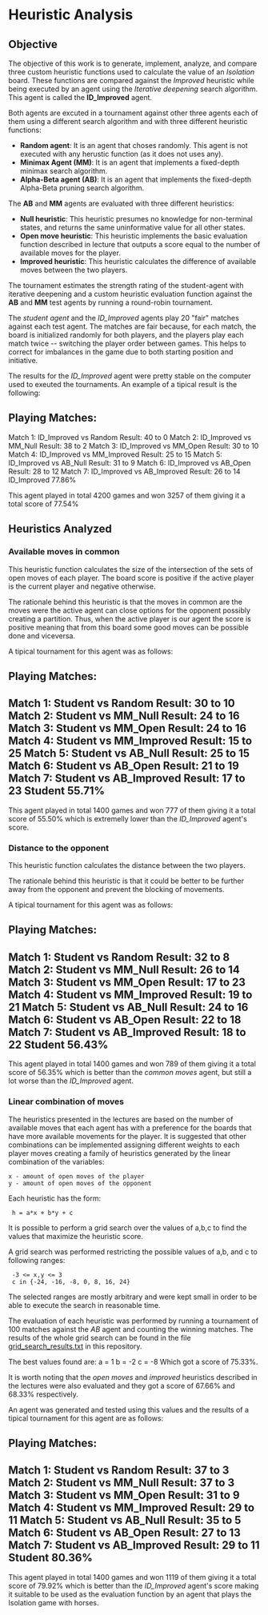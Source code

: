 # Heuristic Analysis

## Objective

The objective of this work is to generate, implement, analyze, and compare
three custom heuristic functions used to calculate the value of an _Isolation_
board. These functions are compared against the _Improved_ heuristic while being
executed by an agent using the _Iterative deepening_ search algorithm. This agent
is called the __ID_Improved__ agent.

Both agents are excuted in a tournament against other three agents each of them
using a different search algorithm and with three different heuristic functions:

- **Random agent**: It is an agent that choses randomly. This agent is not executed
with any herustic function (as it does not uses any).
- **Minimax Agent (MM)**: It is an agent that implements a fixed-depth minimax search algorithm.
- **Alpha-Beta agent (AB)**: It is an agent that implements the fixed-depth Alpha-Beta pruning
search algorithm.

The __AB__ and __MM__ agents are evaluated with three different heuristics:

- **Null heuristic**: This heuristic presumes no knowledge for non-terminal states,
and returns the same uninformative value for all other states.
- **Open move heuristic**: This heuristic implements the basic evaluation function
described in lecture that outputs a score equal to the number of available moves
for the player.
- **Improved heuristic**: This heuristic calculates the difference of available
moves between the two players.

The tournament estimates the strength rating of the student-agent with iterative
deepening and a custom heuristic evaluation function against the __AB__ and __MM__
test agents by running a round-robin tournament.

The _student agent_ and the *ID_Improved* agents play 20 "fair" matches against
each test agent. The matches are fair because, for each match, the board is
initialized randomly for both players, and the players play each match twice --
switching the player order between games. This helps to correct for imbalances
in the game due to both starting position and initiative.

The results for the *ID_Improved* agent were pretty stable on the computer used
to exeuted the tournaments. An example of a tipical result is the following:

Playing Matches:
----------
  Match 1: ID_Improved vs   Random      Result: 40 to 0
  Match 2: ID_Improved vs   MM_Null     Result: 38 to 2
  Match 3: ID_Improved vs   MM_Open     Result: 30 to 10
  Match 4: ID_Improved vs MM_Improved   Result: 25 to 15
  Match 5: ID_Improved vs   AB_Null     Result: 31 to 9
  Match 6: ID_Improved vs   AB_Open     Result: 28 to 12
  Match 7: ID_Improved vs AB_Improved   Result: 26 to 14
ID_Improved         77.86%

This agent played in total 4200 games and won 3257 of them giving it a total
score of 77.54%

## Heuristics Analyzed


### Available moves in common

This heuristic function calculates the size of the intersection of the sets of
open moves of each player. The board score is positive if the active player
is the current player and negative otherwise.

The rationale behind this heuristic is that the moves in common are the moves
were the active agent can close options for the opponent possibly creating a
partition. Thus, when the active player is our agent the score is positive
meaning that from this board some good moves can be possible done and viceversa.

A tipical tournament for this agent was as follows:

Playing Matches:
----------
  Match 1:   Student   vs   Random      Result: 30 to 10
  Match 2:   Student   vs   MM_Null     Result: 24 to 16
  Match 3:   Student   vs   MM_Open     Result: 24 to 16
  Match 4:   Student   vs MM_Improved   Result: 15 to 25
  Match 5:   Student   vs   AB_Null     Result: 25 to 15
  Match 6:   Student   vs   AB_Open     Result: 21 to 19
  Match 7:   Student   vs AB_Improved   Result: 17 to 23
Student             55.71%
----------

This agent played in total 1400 games and won 777 of them giving it a total
score of 55.50% which is extremelly lower than the *ID_Improved* agent's score.

### Distance to the opponent

This heuristic function calculates the distance between the two players.

The rationale behind this heuristic is that it could be better to be further
away from the opponent and prevent the blocking of movements.

A tipical tournament for this agent was as follows:

Playing Matches:
----------
  Match 1:   Student   vs   Random      Result: 32 to 8
  Match 2:   Student   vs   MM_Null     Result: 26 to 14
  Match 3:   Student   vs   MM_Open     Result: 17 to 23
  Match 4:   Student   vs MM_Improved   Result: 19 to 21
  Match 5:   Student   vs   AB_Null     Result: 24 to 16
  Match 6:   Student   vs   AB_Open     Result: 22 to 18
  Match 7:   Student   vs AB_Improved   Result: 18 to 22
Student             56.43%
----------

This agent played in total 1400 games and won 789 of them giving it a total
score of 56.35% which is better than the _common moves_ agent, but still a lot
worse than the *ID_Improved* agent.

### Linear combination of moves

The heuristics presented in the lectures are based on the number of available
moves that each agent has with a preference for the boards that have more available
movements for the player. It is suggested that other combinations can be implemented
assigning different weights to each player moves creating a family of heuristics
generated by the linear combination of the variables:

    x - amount of open moves of the player
    y - amount of open moves of the opponent

Each heuristic has the form:

     h = a*x + b*y + c

It is possible to perform a grid search over the values of a,b,c to find the values
that maximize the heuristic score.

A grid search was performed restricting the possible values of a,b, and c
to following ranges:

     -3 <= x,y <= 3
     c in {-24, -16, -8, 0, 8, 16, 24}

The selected ranges are mostly arbitrary and were kept small in order to be able
to execute the search in reasonable time.

The evaluation of each heuristic was performed by running a tournament of 100
matches against the _AB_ agent and counting the winning matches. The results of
the whole grid search can be found in the file
[grid_search_results.txt](https://github.com/edhzsz/AIND-Isolation/blob/master/grid_search_results.txt)
in this repository.

The best values found are:
a = 1
b = -2
c = -8
Which got a score of 75.33%.

It is worth noting that the _open moves_ and _improved_ heuristics described in the
lectures were also evaluated and they got a score of 67.66% and 68.33% respectively.

An agent was generated and tested using this values and the results of a tipical
tournament for this agent are as follows:

Playing Matches:
----------
  Match 1:   Student   vs   Random      Result: 37 to 3
  Match 2:   Student   vs   MM_Null     Result: 37 to 3
  Match 3:   Student   vs   MM_Open     Result: 31 to 9
  Match 4:   Student   vs MM_Improved   Result: 29 to 11
  Match 5:   Student   vs   AB_Null     Result: 35 to 5
  Match 6:   Student   vs   AB_Open     Result: 27 to 13
  Match 7:   Student   vs AB_Improved   Result: 29 to 11
Student             80.36%
----------

This agent played in total 1400 games and won 1119 of them giving it a total
score of 79.92% which is better than the *ID_Improved* agent's score making
it suitable to be used as the evaluation function by an agent that plays
the Isolation game with horses.